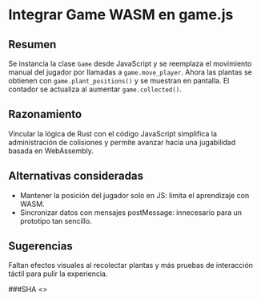 # Integrar Game WASM en game.js

## Resumen
Se instancia la clase `Game` desde JavaScript y se reemplaza el movimiento manual del jugador por llamadas a `game.move_player`. Ahora las plantas se obtienen con `game.plant_positions()` y se muestran en pantalla. El contador se actualiza al aumentar `game.collected()`.

## Razonamiento
Vincular la lógica de Rust con el código JavaScript simplifica la administración de colisiones y permite avanzar hacia una jugabilidad basada en WebAssembly.

## Alternativas consideradas
- Mantener la posición del jugador solo en JS: limita el aprendizaje con WASM.
- Sincronizar datos con mensajes postMessage: innecesario para un prototipo tan sencillo.

## Sugerencias
Faltan efectos visuales al recolectar plantas y más pruebas de interacción táctil para pulir la experiencia.

###SHA
<<git SHA>>
